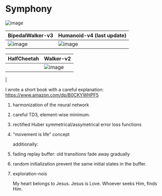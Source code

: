 # Symphony


![image](https://github.com/timurgepard/Simphony/assets/13238473/864a23b6-a2c8-4e83-b69c-497c4cd662c1)

| BipedalWalker-v3  | Humanoid-v4 (last update) |
| ------------- | ------------- |
| ![image](https://github.com/timurgepard/Simphony/assets/13238473/6c06b33b-5ea1-4443-8431-9bcf234e9167)  |  ![image](https://github.com/timurgepard/Simphony/assets/13238473/8684839b-bb1e-4b75-81f3-ad18751573cf) |

|  HalfCheetah | Walker-v2 |
| ------------- | ------------- |
|   | ![image](https://github.com/timurgepard/Simphony/assets/13238473/4fd1214a-d661-44c9-87b3-d7925b39862e)
 |




I wrote a short book with a careful explanation: https://www.amazon.com/dp/B0CKYWHPF5

1. harmonization of the neural network
2. careful TD3, element-wise minimum.
3. rectified Huber symmetrical/assymetrical error loss functions
4. "movement is life" concept
   
   additionally:
5. fading replay buffer: old transitions fade away gradually
6. random initialization prevent the same initial states in the buffer.
7. exploration-nois

   My heart belongs to Jesus. Jesus is Love. Whoever seeks Him, finds Him.
